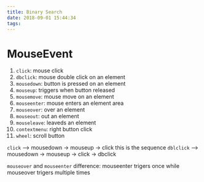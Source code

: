 ```yaml
---
title: Binary Search
date: 2018-09-01 15:44:34
tags:
---
```


# MouseEvent

1. `click`: mouse click
2. `dbclick`: mouse double click on an element
3. `mousedown`: button is pressed on an element
4. `mouseup`: triggers when button released
5. `mousemove`: mouse move on an element
6. `mouseenter`: mouse enters an element area
7. `mouseover`: over an element
8. `mouseout`: out an element 
9. `mouseleave`: leaveds an element
10. `contextmenu`: right button click
11. `wheel`: scroll button


`click` --> mousedown -> mouseup -> click this is the sequence
`dblclick` --> mousedown -> mouseup -> click -> dbclick

`mouseover` and `mouseenter` difference: mouseenter trigers once while mouseover trigers multiple times 

